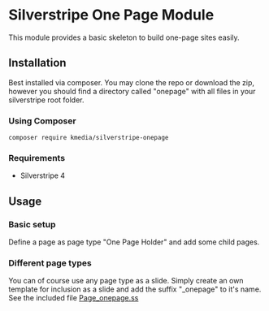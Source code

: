 # Silverstripe One Page Module
This module provides a basic skeleton to build one-page sites easily.

## Installation
Best installed via composer. You may clone the repo or download the zip, however you should find a directory called "onepage" with all files in your silverstripe root folder.

### Using Composer
```
composer require kmedia/silverstripe-onepage
```

### Requirements
  * Silverstripe 4

## Usage
### Basic setup
Define a page as page type "One Page Holder" and add some child pages.

### Different page types
You can of course use any page type as a slide. Simply create an own template for inclusion as a slide and add the suffix "_onepage" to it's name. 
See the included file [Page_onepage.ss](templates/Includes/Page_onepage.ss)
